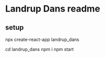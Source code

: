 # Landrup Dans readme

## setup

npx create-react-app landrup_dans

cd landrup_dans
npm i
npm start
